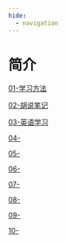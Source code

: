 ```yaml
---
hide:
  - navigation
---
```

# 简介

[01-学习方法](./01-学习方法/index.md)

[02-胡说笔记]()

[03-英语学习]()

[04-](./04-编程语言/index.md)

[05-](./05-数据结构/index.md)

[06-](./06-设计模式/index.md)

[07-](./07-开发框架/index.md)

[08-](./08-操作系统/index.md)

[09-](./09-存储系统/index.md)

[10-](./10-中%20%20%20间%20%20%20件/index.md)

